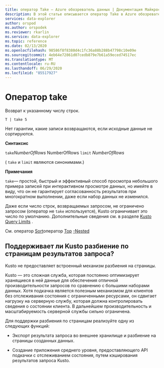 ```yaml
---
title: оператор Take — Azure обозреватель данных | Документация Майкрософт
description: В этой статье описывается оператор Take в Azure обозреватель данных.
services: data-explorer
author: orspod
ms.author: orspodek
ms.reviewer: rkarlin
ms.service: data-explorer
ms.topic: reference
ms.date: 02/13/2020
ms.openlocfilehash: 98586f8f8380d4c1fc36a88b288b47798c10e09e
ms.sourcegitcommit: 4eb64e72861d07cedb879e7b61a59eced74517ec
ms.translationtype: MT
ms.contentlocale: ru-RU
ms.lasthandoff: 06/29/2020
ms.locfileid: "85517927"
---
```

# <a name="take-operator"></a>Оператор take

Возврат к указанному числу строк.

```kusto
T | take 5
```

Нет гарантии, какие записи возвращаются, если исходные данные не сортируются.

**Синтаксис**

`take`*NumberOfRows* 
 NumberOfRows `limit` *NumberOfRows*

( `take` и `limit` являются синонимами.)

**Примечания**

`take`— простой, быстрый и эффективный способ просмотра небольшого примера записей при интерактивном просмотре данных, но имейте в виду, что он не гарантирует согласованность результатов при многократном выполнении, даже если набор данных не изменился.

Даже если число строк, возвращаемых запросом, не ограничено запросом (оператор не `take` используется), Kusto ограничивает это число по умолчанию.
Дополнительные сведения см. в разделе [Kusto Query Limits](../concepts/querylimits.md) .

См. оператор [Sort](sortoperator.md)оператор 
 [Top](topoperator.md) 
 [-Nested](topnestedoperator.md)

## <a name="does-kusto-support-paging-of-query-results"></a>Поддерживает ли Kusto разбиение по страницам результатов запроса?

Kusto не предоставляет встроенный механизм разбиения на страницы.

Kusto — это сложная служба, которая постоянно оптимизирует хранящиеся в ней данные для обеспечения отличной производительности запросов по сравнению с большими наборами данных. Хотя подкачка является полезным механизмом для клиентов без отслеживания состояния с ограниченными ресурсами, он сдвигает нагрузку на серверную службу, которая должна контролировать сведения о состоянии клиента. В дальнейшем производительность и масштабируемость серверной службы сильно ограничена.

Для поддержки разбиения по страницам реализуйте одну из следующих функций:

* Экспорт результата запроса во внешнее хранилище и разбиение на страницы созданных данных.

* Создание приложения среднего уровня, предоставляющего API подкачки с отслеживанием состояния, путем кэширования результатов запроса Kusto.
